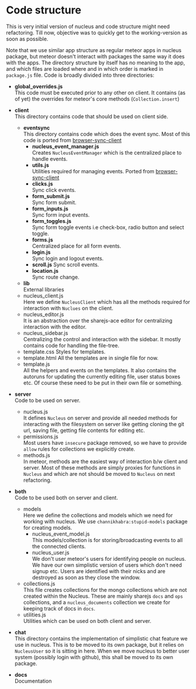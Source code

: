 # Code structure

This is very initial version of nucleus and code structure might need refactoring. Till now, objective was to quickly get to the working-version as soon as possible.

Note that we use similar app structure as regular meteor apps in nucleus package, but meteor doesn't interact with packages the same way it does with the apps. The directory structure by itself has no meaning to the app, and which files are loaded where and in which order is marked in `package.js` file.  Code is broadly divided into three directories:

* **global_overrides.js**  
  This code must be executed prior to any other on client. It contains (as of yet) the overrides for meteor's core methods (`Collection.insert`)  

* **client**  
  This directory contains code that should be used on client side.
  * **eventsync**  
    This directory contains code which does the event sync. Most of this code is ported from [browser-sync-client](https://github.com/shakyShane/browser-sync-client)
      * **nucleus_event_manager.js**  
        Creates `NucleusEventManager` which is the centralized place to handle events.
      * **utils.js**  
        Utilities required for managing events. Ported from [browser-sync-client](https://github.com/shakyShane/browser-sync-client)
      * **clicks.js**                
        Sync click events. 
      * **form_submit.js**           
        Sync form submit.
      * **form_inputs.js**           
        Sync form input events.
      * **form_toggles.js**          
        Sync form toggle events i.e check-box, radio button and select toggle.
      * **forms.js**             
        Centralized place for all form events.
      * **login.js**                 
        Sync login and logout events.
      * **scroll.js**
        Sync scroll events.
      * **location.js**              
        Sync route change.      
  * **lib**  
    External libraries
  * nucleus_client.js  
    Here we define `NucleusClient` which has all the methods required for interaction with `Nuclues` on the client.
  * nucleus_editor.js  
    It is an abstraction over the sharejs-ace editor for centralizing interaction with the editor. 
  * nucleus_sidebar.js   
    Centralizing the control and interaction with the sidebar. It mostly contains code for handling the file-tree.
  * template.css
    Styles for templates.
  * template.html
    All the templates are in single file for now. 
  * template.js  
    All the helpers and events on the templates. It also contains the autoruns for updating the currently editing file, user status boxes etc. Of course these need to be put in their own file or something.
* **server**  
  Code to be used on server.
  * nucleus.js  
    It defines `Nucleus` on server and provide all needed methods for interacting with the filesystem on server like getting cloning the git url, saving file, getting file contents for editing etc.
  * permissions.js  
    Most users have `insecure` package removed, so we have to provide `allow` rules for collections we explicitly create.
  * methods.js  
    In meteor, methods are the easiest way of interaction b/w client and server. Most of these methods are simply proxies for functions in `Nucleus` and which are not should be moved to `Nucleus` on next refactoring.
* **both**  
  Code to be used both on server and client.
  * models  
    Here we define the collections and models which we need for working with nucleus. We use `channikhabra:stupid-models` package for creating models.
    * nucleus_event_model.js  
      This models/collection is for storing/broadcasting events to all the connected clients. 
    * nucleus_user.js  
      We don't user meteor's users for identifying people on nucleus. We have our own simplistic version of users which don't need signup etc. Users are identified with their nicks and are destroyed as soon as they close the window.
  * collections.js  
    This file creates collections for the mongo collections which are not created within the Nucleus. These are mainly sharejs `docs` and `ops` collections, and a `nucleus_documents` collection we create for keeping track of docs in `docs`.
  * utilities.js  
    Utilities which can be used on both client and server.
  
* **chat**  
  This directory contains the implementation of simplistic chat feature we use in nucleus. This is to be moved to its own package, but it relies on `NucleusUser` so it is sitting in here. When we move nucleus to better user system (possibly login with github), this shall be moved to its own package. 

* **docs**  
  Documentation







